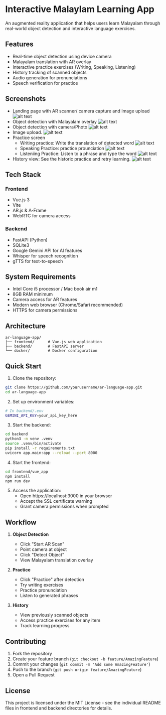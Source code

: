 # Interactive Malaylam Learning App

An augmented reality application that helps users learn Malayalam through real-world object detection and interactive language exercises.

## Features

- Real-time object detection using device camera
- Malayalam translation with AR overlay
- Interactive practice exercises (Writing, Speaking, Listening)
- History tracking of scanned objects
- Audio generation for pronunciations
- Speech verification for practice

## Screenshots

- Landing page with AR scanner/ camera capture and Image upload
    ![alt text](<Screenshot 2025-04-06 at 3.34.54 PM.png>)
- Object detection with Malayalam overlay
    ![alt text](<Screenshot 2025-04-06 at 3.36.40 PM.png>)
- Object detection with camera/Photo
    ![alt text](<Screenshot 2025-04-06 at 3.37.38 PM.png>)
- Image upload.
    ![alt text](<Screenshot 2025-04-06 at 3.37.51 PM.png>)
- Practice screen
    - Writing practice: Write the translation of detected word
        ![alt text](<Screenshot 2025-04-06 at 3.38.06 PM.png>)
    - Speaking Practice: practice prounciation
        ![alt text](<Screenshot 2025-04-06 at 3.40.50 PM.png>)
    - Listeniing Practice: Listen to a phrase and type the word
        ![alt text](<Screenshot 2025-04-06 at 3.41.10 PM.png>)
- History view: See the historic practice and retry learning.
    ![alt text](<Screenshot 2025-04-06 at 3.50.04 PM.png>)

## Tech Stack

### Frontend
- Vue.js 3
- Vite
- AR.js & A-Frame
- WebRTC for camera access

### Backend
- FastAPI (Python)
- SQLite3
- Google Gemini API for AI features
- Whisper for speech recognition
- gTTS for text-to-speech

## System Requirements
- Intel Core i5 processor / Mac book air m1
- 8GB RAM minimum
- Camera access for AR features
- Modern web browser (Chrome/Safari recommended)
- HTTPS for camera permissions

## Architecture

```
ar-language-app/
├── frontend/      # Vue.js web application
├── backend/       # FastAPI server
└── docker/        # Docker configuration
```

## Quick Start

1. Clone the repository:
```bash
git clone https://github.com/yourusername/ar-language-app.git
cd ar-language-app
```

2. Set up environment variables:
```bash
# In backend/.env
GEMINI_API_KEY=your_api_key_here
```

3. Start the backend:
```bash
cd backend
python3 -m venv .venv
source .venv/bin/activate
pip install -r requirements.txt
uvicorn app.main:app --reload --port 8000
```

4. Start the frontend:
```bash
cd frontend/vue_app
npm install
npm run dev
```

5. Access the application:
   - Open https://localhost:3000 in your browser
   - Accept the SSL certificate warning
   - Grant camera permissions when prompted

## Workflow

1. **Object Detection**
   - Click "Start AR Scan"
   - Point camera at object
   - Click "Detect Object"
   - View Malayalam translation overlay

2. **Practice**
   - Click "Practice" after detection
   - Try writing exercises
   - Practice pronunciation
   - Listen to generated phrases

3. **History**
   - View previously scanned objects
   - Access practice exercises for any item
   - Track learning progress

## Contributing

1. Fork the repository
2. Create your feature branch (`git checkout -b feature/AmazingFeature`)
3. Commit your changes (`git commit -m 'Add some AmazingFeature'`)
4. Push to the branch (`git push origin feature/AmazingFeature`)
5. Open a Pull Request

## License

This project is licensed under the MIT License - see the individual README files in frontend and backend directories for details.